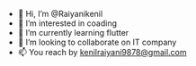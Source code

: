 - 👋 Hi, I’m @Raiyanikenil
- 👀 I’m interested in coading
- 🌱 I’m currently learning flutter
- 💞️ I’m looking to collaborate on IT company
- 📫 You reach by kenilraiyani9878@gmail.com

<!---
Raiyanikenil/Raiyanikenil is a ✨ special ✨ repository because its `README.md` (this file) appears on your GitHub profile.
You can click the Preview link to take a look at your changes.
--->
